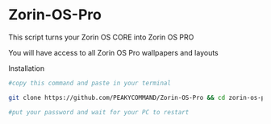 # Zorin-OS-Pro
This script turns your Zorin OS CORE into Zorin OS PRO

You will have access to all Zorin OS Pro wallpapers and layouts

Installation
```bash
#copy this command and paste in your terminal

git clone https://github.com/PEAKYCOMMAND/Zorin-OS-Pro && cd zorin-os-premium && sudo ./zorin.sh

#put your password and wait for your PC to restart

```
